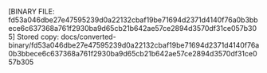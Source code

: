 [BINARY FILE: fd53a046dbe27e47595239d0a22132cbaf19be71694d2371d4140f76a0b3bbece6c637368a761f2930ba9d65cb21b642ae57ce2894d3570df31ce057b305]
Stored copy: docs/converted-binary/fd53a046dbe27e47595239d0a22132cbaf19be71694d2371d4140f76a0b3bbece6c637368a761f2930ba9d65cb21b642ae57ce2894d3570df31ce057b305
